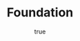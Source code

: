---
title: "Foundation"
bookCover: "/assets/book-covers/foundation.jpg"
slug: "foundation"
bookAuthor: "Isaac Asimov"
rating: 10
amazonLink: ""
author:
  name: Rico Trebeljahr
  picture: "/assets/blog/profile.jpeg"
---